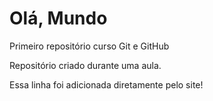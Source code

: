 # Olá, Mundo
 Primeiro repositório curso Git e GitHub

 Repositório criado durante uma aula.
 
Essa linha foi adicionada diretamente pelo site!
